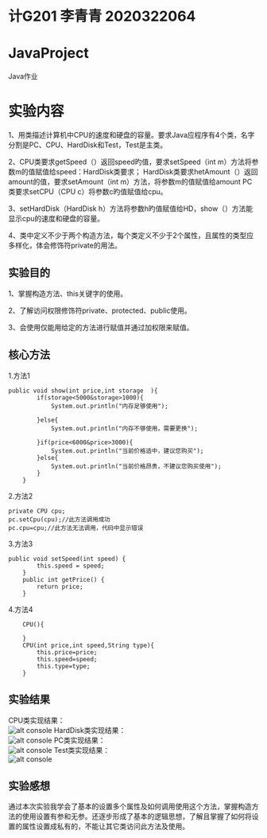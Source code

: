 # 计G201 李青青 2020322064
# JavaProject
Java作业
# 实验内容
1、用类描述计算机中CPU的速度和硬盘的容量。要求Java应程序有4个类，名字分割是PC、CPU、HardDisk和Test，Test是主类。

2、CPU类要求getSpeed（）返回speed旳值，要求setSpeed（int m）方法将参数m的值赋值给speed：HardDisk类要求；
  HardDisk类要求hetAmount（）返回amount的值，要求setAmount（int m）方法，将参数m的值赋值给amount
  PC类要求setCPU（CPU c）将参数c旳值赋值给cpu。

3、setHardDisk（HardDisk h）方法将参数h旳值赋值给HD，show（）方法能显示cpu的速度和硬盘的容量。

4、类中定义不少于两个构造方法，每个类定义不少于2个属性，且属性的类型应多样化，体会修饰符private的用法。
## 实验目的
1、掌握构造方法、this关键字的使用。

2、了解访问权限修饰符private、protected、public使用。

3、会使用仅能用给定的方法进行赋值并通过加权限来赋值。
## 核心方法
1.方法1
````
public void show(int price,int storage	){
		if(storage<5000&storage>1000){
			System.out.println("内存足够使用");
			
		}else{
			System.out.println("内存不够使用，需要更换");
			
		}if(price<6000&price>3000){
			System.out.println("当前价格适中，建议您购买");	
		}else{
			System.out.println("当前价格昂贵，不建议您购买使用");
		}	
	}
````
2.方法2
```
private CPU cpu;
pc.setCpu(cpu);//此方法调用成功
pc.cpu=cpu;//此方法无法调用，代码中显示错误
```
3.方法3
```
public void setSpeed(int speed) {
		this.speed = speed;
	}
	public int getPrice() {
		return price;
	}
```
4.方法4
```
	CPU(){
		
	}
	CPU(int price,int speed,String type){
		this.price=price;
		this.speed=speed;
		this.type=type;
	}
```
## 实验结果
CPU类实现结果：    
![alt console](http://m.qpic.cn/psc?/V53x2lrX08Z9lF4J101F42x1Bd3epC0q/ruAMsa53pVQWN7FLK88i5o9Tbe5.C5NNcqBGSgNW1W2q*I9p4MwhxtqpWqnc.s6sQFGdC*DgWzwluQF3FZy3*qm4LVzvsgOuccPr.8t2HiY!/b&bo=cgOEAAAAAAABB9U!&rf=viewer_4)
HardDisk类实现结果：   
![alt console](http://m.qpic.cn/psc?/V53x2lrX08Z9lF4J101F42x1Bd3epC0q/45NBuzDIW489QBoVep5mcQDzNcP1F4dsQSLe3v41vhoAoF*CHMAI83ir7ICqL3y2wlUIwiMylOIyiy6mPzTO1B5Y89IdNr0oMFEkIsoh0g8!/b&bo=jgN2AAAAAAABF8s!&rf=viewer_4)
PC类实现结果：     
![alt console](http://m.qpic.cn/psc?/V53x2lrX08Z9lF4J101F42x1Bd3epC0q/45NBuzDIW489QBoVep5mcab5JjgFBJiyUU7dWwQGbvoYdBj9gZrcnEMArMJ.Q4Mt8PXHlPx6CfYL6bF15Jve08rHZVrkRBVbY2C5rQv7QFo!/b&bo=WgOCAAAAAAABF.s!&rf=viewer_4)
Test类实现结果：  
![alt console](http://m.qpic.cn/psc?/V53x2lrX08Z9lF4J101F42x1Bd3epC0q/45NBuzDIW489QBoVep5mcab5JjgFBJiyUU7dWwQGbvq89OHcVoB04A.E6v.tVxCn3UJNYZRomKOyNyaaD8685mojucqMe0HY6AD3.7q7cXc!/b&bo=cAPCAAAAAAABF4E!&rf=viewer_4)
## 实验感想
通过本次实验我学会了基本的设置多个属性及如何调用使用这个方法，掌握构造方法的使用设置有参和无参。还逐步形成了基本的逻辑思想，了解且掌握了如何将设置的属性设置成私有的，不能让其它类访问此方法及使用。

